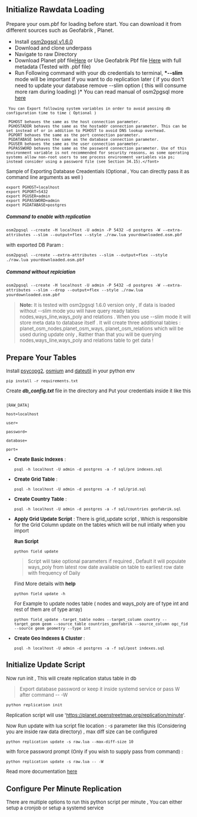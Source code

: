 ## Initialize Rawdata Loading

Prepare your osm.pbf for loading before start. You can download it from different sources such as Geofabrik , Planet.

- Install [osm2pgsql v1.6.0](https://github.com/openstreetmap/osm2pgsql/releases/tag/1.6.0)
- Download and clone underpass
- Navigate to raw Directory
- Download Planet pbf file[Here](https://planet.osm.org/pbf/) or Use Geofabrik Pbf file [Here](https://osm-internal.download.geofabrik.de/index.html) with full metadata (Tested with .pbf file)
- Run Following command with your db credentials to terminal, **\*--slim** mode will be important if you want to do replication later ( if you don't need to update your database remove --slim option ( this will consume more ram during loading) )\* You can read manual of osm2pgsql more [here](https://osm2pgsql.org/doc/manual.html#)

>    <font size="2">

     You can Export following system variables in order to avoid passing db configuration time to time ( Optional )

     PGHOST behaves the same as the host connection parameter.
     PGHOSTADDR behaves the same as the hostaddr connection parameter. This can be set instead of or in addition to PGHOST to avoid DNS lookup overhead.
     PGPORT behaves the same as the port connection parameter.
     PGDATABASE behaves the same as the database connection parameter.
     PGUSER behaves the same as the user connection parameter.
     PGPASSWORD behaves the same as the password connection parameter. Use of this environment variable is not recommended for security reasons, as some operating systems allow non-root users to see process environment variables via ps; instead consider using a password file (see Section 34.15).</font>

Sample of Exporting Database Creadentials (Optional , You can directly pass it as command line arguments as well )

```
export PGHOST=localhost
export PGPORT=5432
export PGUSER=admin
export PGPASSWORD=admin
export PGDATABASE=postgres
```

##### Command to enable with replication

`osm2pgsql --create -H localhost -U admin -P 5432 -d postgres -W --extra-attributes --slim --output=flex --style ./raw.lua yourdownloaded.osm.pbf `

with exported DB Param :

`osm2pgsql --create --extra-attributes --slim --output=flex --style ./raw.lua yourdownloaded.osm.pbf `

##### Command without replciation

`osm2pgsql --create -H localhost -U admin -P 5432 -d postgres -W --extra-attributes --slim --drop --output=flex --style ./raw.lua yourdownloaded.osm.pbf `

> **Note:** It is tested with osm2pgsql 1.6.0 version only , If data is loaded without --slim mode you will have query ready tables nodes,ways_line,ways_poly and relations . When you use --slim mode it will store meta data to database itself . It will create three additional tables : planet_osm_nodes,planet_osm_ways, planet_osm_relations which will be used during update only , Rather than that you will be querying nodes,ways_line,ways_poly and relations table to get data !

## Prepare Your Tables

Install [psycopg2](https://pypi.org/project/psycopg2/), [osmium](https://pypi.org/project/osmium/) and [dateutil](https://pypi.org/project/python-dateutil/) in your python env

```
pip install -r requirements.txt
```

Create **_db_config.txt_** file in the directory and Put your credentials inside it like this

```

[RAW_DATA]

host=localhost

user=

password=

database=

port=

```

- **Create Basic Indexes** :

  ```
  psql -h localhost -U admin -d postgres -a -f sql/pre_indexes.sql
  ```

- **Create Grid Table** :

  ```
  psql -h localhost -U admin -d postgres -a -f sql/grid.sql
  ```

- **Create Country Table** :

  ```
  psql -h localhost -U admin -d postgres -a -f sql/countries_geofabrik.sql
  ```

- **Apply Grid Update Script** :
  There is grid_update script , Which is responsible for the Grid Column update on the tables which will be null intially when you import

  **Run Script**

  ```
  python field_update
  ```

  > Script will take optional parameters if required , Default it will populate ways_poly from latest row date available on table to earliest row date with frequency of Daily

  Find More details with **help**

  ```
  python field_update -h
  ```

  For Example to update nodes table ( nodes and ways_poly are of type int and rest of them are of type array)

  ```
  python field_update -target_table nodes --target_column country --target_geom geom --source_table countries_geofabrik --source_column ogc_fid --source_geom geometry --type int
  ```

- **Create Geo Indexes & Cluster** :
  ```
  psql -h localhost -U admin -d postgres -a -f sql/post_indexes.sql
  ```

## Initialize Update Script

Now run init , This will create replication status table in db

> Export database password or keep it inside systemd service or pass W after command -- -W

`python replication init `

Replication script will use 'https://planet.openstreetmap.org/replication/minute'.

Now Run update with lua script file location : _-s_ parameter like this (Considering you are inside raw data directory) , max diff size can be configured

```
python replication update -s raw.lua --max-diff-size 10
```

with force password prompt (Only if you wish to supply pass from command) :

```
python replication update -s raw.lua -- -W
```

Read more documentation [here](https://osm2pgsql.org/doc/manual.html#advanced-topics)

## Configure Per Minute Replication

There are multiple options to run this python script per minute , You can either setup a cronjob or setup a systemd service
